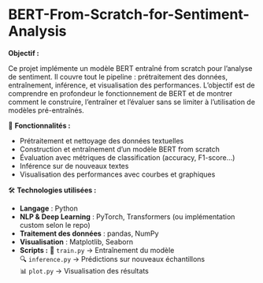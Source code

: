 # BERT-From-Scratch-for-Sentiment-Analysis

**Objectif :**

Ce projet implémente un modèle BERT entraîné from scratch pour l’analyse de sentiment.
Il couvre tout le pipeline : prétraitement des données, entraînement, inférence, et visualisation des performances.
L’objectif est de comprendre en profondeur le fonctionnement de BERT et de montrer comment le construire, l’entraîner et l’évaluer sans se limiter à l’utilisation de modèles pré-entraînés.

🚀 **Fonctionnalités :**

- Prétraitement et nettoyage des données textuelles
- Construction et entraînement d’un modèle BERT from scratch
- Évaluation avec métriques de classification (accuracy, F1-score…)
- Inférence sur de nouveaux textes
- Visualisation des performances avec courbes et graphiques

🛠️ **Technologies utilisées :**

- **Langage** : Python
- **NLP & Deep Learning** : PyTorch, Transformers (ou implémentation custom selon le repo)
- **Traitement des données** : pandas, NumPy
- **Visualisation** : Matplotlib, Seaborn
- **Scripts :**
  🎯 `train.py` → Entraînement du modèle  
  🔍 `inference.py` → Prédictions sur nouveaux échantillons  
  📊 `plot.py` → Visualisation des résultats


